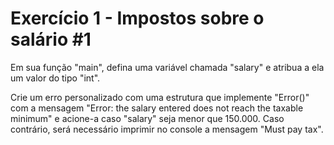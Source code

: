 # Exercício 1 - Impostos sobre o salário #1

Em sua função "main", defina uma variável chamada "salary" e atribua a ela um valor do tipo "int".

Crie um erro personalizado com uma estrutura que implemente "Error()" com a mensagem "Error: the salary entered does not reach the taxable minimum" e acione-a caso "salary" seja menor que 150.000. Caso contrário, será necessário imprimir no console a mensagem "Must pay tax".

